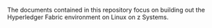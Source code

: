 The documents contained in this repository focus on building out the Hyperledger Fabric environment on Linux on z Systems.


